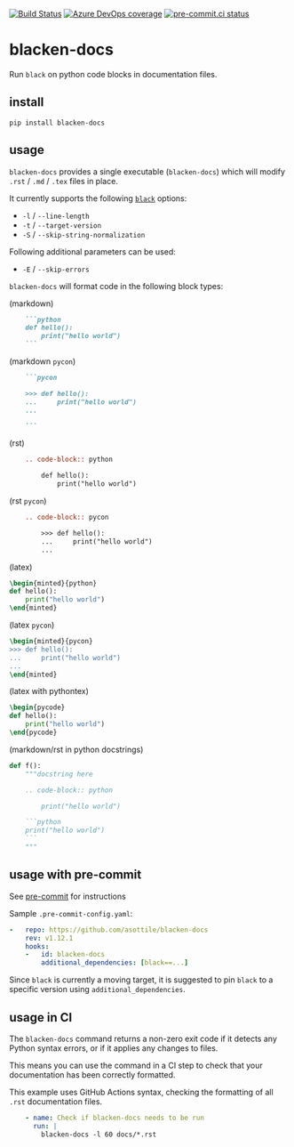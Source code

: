 [![Build Status](https://dev.azure.com/asottile/asottile/_apis/build/status/asottile.blacken-docs?branchName=main)](https://dev.azure.com/asottile/asottile/_build/latest?definitionId=36&branchName=main)
[![Azure DevOps coverage](https://img.shields.io/azure-devops/coverage/asottile/asottile/36/main.svg)](https://dev.azure.com/asottile/asottile/_build/latest?definitionId=36&branchName=main)
[![pre-commit.ci status](https://results.pre-commit.ci/badge/github/asottile/blacken-docs/main.svg)](https://results.pre-commit.ci/latest/github/asottile/blacken-docs/main)

blacken-docs
============

Run `black` on python code blocks in documentation files.

## install

`pip install blacken-docs`

## usage

`blacken-docs` provides a single executable (`blacken-docs`) which will modify
`.rst` / `.md` / `.tex` files in place.

It currently supports the following [`black`](https://github.com/psf/black)
options:

- `-l` / `--line-length`
- `-t` / `--target-version`
- `-S` / `--skip-string-normalization`

Following additional parameters can be used:

 - `-E` / `--skip-errors`

`blacken-docs` will format code in the following block types:

(markdown)
```markdown
    ```python
    def hello():
        print("hello world")
    ```
```

(markdown `pycon`)
```markdown
    ```pycon

    >>> def hello():
    ...     print("hello world")
    ...

    ```
```

(rst)
```rst
    .. code-block:: python

        def hello():
            print("hello world")
```

(rst `pycon`)
```rst
    .. code-block:: pycon

        >>> def hello():
        ...     print("hello world")
        ...
```

(latex)
```latex
\begin{minted}{python}
def hello():
    print("hello world")
\end{minted}
```

(latex `pycon`)
```latex
\begin{minted}{pycon}
>>> def hello():
...     print("hello world")
...
\end{minted}
```

(latex with pythontex)
```latex
\begin{pycode}
def hello():
    print("hello world")
\end{pycode}
```

(markdown/rst in python docstrings)
```python
def f():
    """docstring here

    .. code-block:: python

        print("hello world")

    ```python
    print("hello world")
    ```
    """
```

## usage with pre-commit

See [pre-commit](https://pre-commit.com) for instructions

Sample `.pre-commit-config.yaml`:


```yaml
-   repo: https://github.com/asottile/blacken-docs
    rev: v1.12.1
    hooks:
    -   id: blacken-docs
        additional_dependencies: [black==...]
```

Since `black` is currently a moving target, it is suggested to pin `black`
to a specific version using `additional_dependencies`.

## usage in CI

The `blacken-docs` command returns a non-zero exit code if it detects any Python syntax errors, or if it applies any changes to files.

This means you can use the command in a CI step to check that your documentation has been correctly formatted.

This example uses GitHub Actions syntax, checking the formatting of all `.rst` documentation files.

```yaml
    - name: Check if blacken-docs needs to be run
      run: |
        blacken-docs -l 60 docs/*.rst
```
